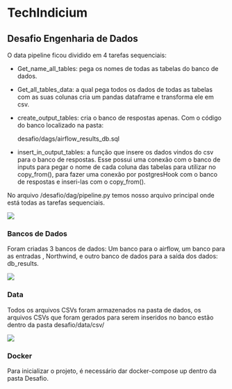 # TechIndicium
<h2>  Desafio Engenharia de Dados </h2> 

O data pipeline ficou dividido em 4 tarefas sequenciais: 
  - Get_name_all_tables: pega os nomes de todas as tabelas do banco de dados.
  - Get_all_tables_data: a qual pega todos os dados de todas as tabelas com as suas colunas cria um pandas dataframe e transforma ele em csv.
  - create_output_tables: cria o banco de respostas apenas. Com o código do banco localizado na pasta: 
  
    desafio/dags/airflow_results_db.sql
  - insert_in_output_tables: a função que insere os dados vindos do csv para o banco de respostas. Esse possui uma conexão com o banco de inputs para pegar o nome de cada coluna das tabelas para utilizar no copy_from(), para fazer uma conexão por postgresHook com o banco de respostas e inseri-las com o copy_from().
  
  No arquivo /desafio/dag/pipeline.py temos nosso arquivo principal onde está todas as tarefas sequenciais.

<img src = https://user-images.githubusercontent.com/46203330/220226885-a088a002-ca73-43e4-9f2a-d35d8c568412.jpg />

<h3> Bancos de Dados </h3>

Foram criadas 3 bancos de dados: Um banco para o airflow, um banco para as entradas , Northwind, e outro banco de dados para a saída dos dados: db_results.

<img src = https://user-images.githubusercontent.com/46203330/220227658-d25695a2-daac-40d7-a7d2-02a306a2edde.png />

<h3> Data </h3>

Todos os arquivos CSVs foram armazenados na pasta de dados, os arquivos CSVs que foram gerados para serem inseridos no banco estão dentro da pasta
    desafio/data/csv/

<img src = https://user-images.githubusercontent.com/46203330/220230589-ce76c639-01aa-49a1-818a-8c2d42b75e2d.png />

<h3> Docker </h3>
Para inicializar o projeto, é necessário dar docker-compose up dentro da pasta Desafio.
